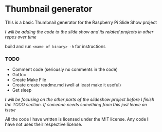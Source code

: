 # Thumbnail generator

This is a basic Thumbnail generator for the Raspberry Pi Slide Show project

_I will be adding the code to the slide show and its related projects in other repos over time_

build and run `<name of binary> -h` for instructions

### TODO

* Comment code (seriously no comments in the code)
* GoDoc
* Create Make File
* Create create readme.md (well at least make it useful)
* Get sleep

_I will be focusing on the other parts of the slideshow project before I finish the TODO section.  If someone needs something from this just leave an issue_

All the code I have written is licensed under the MIT license.  Any code I have not uses their respective license.
